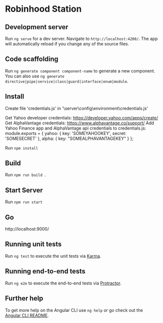# Robinhood Station


## Development server

Run `ng serve` for a dev server. Navigate to `http://localhost:4200/`. The app will automatically reload if you change any of the source files.

## Code scaffolding

Run `ng generate component component-name` to generate a new component. You can also use `ng generate directive|pipe|service|class|guard|interface|enum|module`.

## Install
Create file 'credentials.js' in '\server\config\environment\credentials.js'

Get Yahoo developer credentials: https://developer.yahoo.com/apps/create/
Get AlphaVantage credentials: https://www.alphavantage.co/support/
Add Yahoo Finance app and AlphaVantage api credentials to credentials.js: 
module.exports = {
  yahoo: {
    key: 'SOMEYAHOOKEY',
    secret: 'SOMESECRET'
  },
  alpha: {
    key: "SOMEALPHAVANTAGEKEY"
  }
};


Run `npm install`

## Build

Run `npm run build `.

## Start Server

Run `npm run start`

## Go

http://localhost:9000/

## Running unit tests

Run `ng test` to execute the unit tests via [Karma](https://karma-runner.github.io).

## Running end-to-end tests

Run `ng e2e` to execute the end-to-end tests via [Protractor](http://www.protractortest.org/).

## Further help

To get more help on the Angular CLI use `ng help` or go check out the [Angular CLI README](https://github.com/angular/angular-cli/blob/master/README.md).
